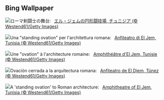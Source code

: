 ## Bing Wallpaper
![](https://www.bing.com/th?id=OHR.TunisiaAmphitheatre_JA-JP3594728371_UHD.jpg&w=1000)ローマ剣闘士の舞台:&nbsp;&ensp;[エル・ジェムの円形闘技場, チュニジア (© Westend61/Getty Images)](https://www.bing.com/th?id=OHR.TunisiaAmphitheatre_JA-JP3594728371_UHD.jpg)
<br><br/>
![](https://www.bing.com/th?id=OHR.TunisiaAmphitheatre_IT-IT5133645566_UHD.jpg&w=1000)Una "standing ovation" per l'architettura romana:&nbsp;&ensp;[Anfiteatro di El Jem, Tunisia (© Westend61/Getty Images)](https://www.bing.com/th?id=OHR.TunisiaAmphitheatre_IT-IT5133645566_UHD.jpg)
<br><br/>
![](https://www.bing.com/th?id=OHR.TunisiaAmphitheatre_FR-FR8757841243_UHD.jpg&w=1000)Une "ovation" à l'architecture romaine:&nbsp;&ensp;[Amphithéâtre d'El Jem, Tunisie (© Westend61/Getty Images)](https://www.bing.com/th?id=OHR.TunisiaAmphitheatre_FR-FR8757841243_UHD.jpg)
<br><br/>
![](https://www.bing.com/th?id=OHR.TunisiaAmphitheatre_ES-ES6251726563_UHD.jpg&w=1000)Ovación cerrada a la arquitectura romana:&nbsp;&ensp;[Anfiteatro de El Djem, Túnez (© Westend61/Getty Images)](https://www.bing.com/th?id=OHR.TunisiaAmphitheatre_ES-ES6251726563_UHD.jpg)
<br><br/>
![](https://www.bing.com/th?id=OHR.TunisiaAmphitheatre_EN-GB8662535269_UHD.jpg&w=1000)A 'standing ovation' to Roman architecture:&nbsp;&ensp;[Amphitheatre of El Jem, Tunisia (© Westend61/Getty Images)](https://www.bing.com/th?id=OHR.TunisiaAmphitheatre_EN-GB8662535269_UHD.jpg)
<br><br/>

